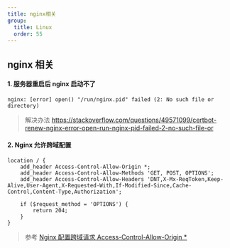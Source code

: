 ```yaml
---
title: nginx相关
group:
  title: Linux
  order: 55
---
```


## nginx 相关

#### 1. 服务器重启后 nginx 启动不了

```shell
nginx: [error] open() "/run/nginx.pid" failed (2: No such file or directory)
```

> 解决办法 https://stackoverflow.com/questions/49571099/certbot-renew-nginx-error-open-run-nginx-pid-failed-2-no-such-file-or

#### 2. Nginx 允许跨域配置

```shell
location / {
    add_header Access-Control-Allow-Origin *;
    add_header Access-Control-Allow-Methods 'GET, POST, OPTIONS';
    add_header Access-Control-Allow-Headers 'DNT,X-Mx-ReqToken,Keep-Alive,User-Agent,X-Requested-With,If-Modified-Since,Cache-Control,Content-Type,Authorization';

    if ($request_method = 'OPTIONS') {
        return 204;
    }
}
```

> 参考 [Nginx 配置跨域请求 Access-Control-Allow-Origin \*](https://segmentfault.com/a/1190000012550346)
